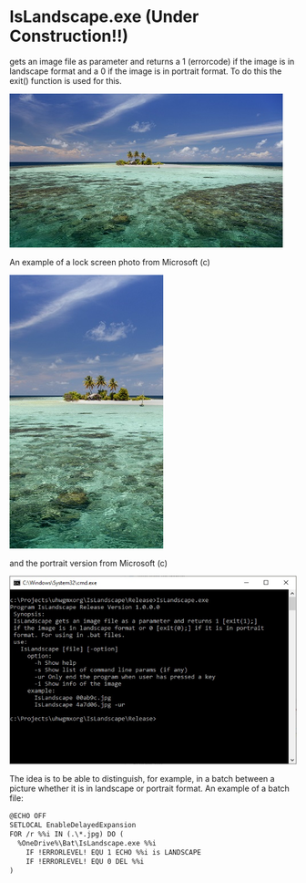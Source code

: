 # IsLandscape.exe  (Under Construction!!)

gets an image file as parameter and returns a 1 (errorcode) if the image is in landscape format and a 0 if the image is in portrait format. To do this the exit() function is used for this.

![img](https://github.com/uhwgmxorg/IsLandscape/blob/master/Doc/65_l_example.jpg)

An example of a lock screen photo from Microsoft (c)

![img](https://github.com/uhwgmxorg/IsLandscape/blob/master/Doc/65_p_example.jpg)

and the portrait version from Microsoft (c)

![img](https://github.com/uhwgmxorg/IsLandscape/blob/master/Doc/65_3.jpg)

The idea is to be able to distinguish, for example, in a batch between a picture whether it is in landscape or portrait format.
An example of a batch file:

    @ECHO OFF
    SETLOCAL EnableDelayedExpansion
    FOR /r %%i IN (.\*.jpg) DO (
      %OneDrive%\Bat\IsLandscape.exe %%i
	    IF !ERRORLEVEL! EQU 1 ECHO %%i is LANDSCAPE
	    IF !ERRORLEVEL! EQU 0 DEL %%i
    )
